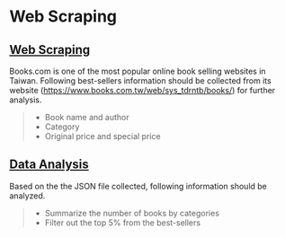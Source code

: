 # Web Scraping

## [Web Scraping](https://github.com/tsunghanwu/web_scraping/blob/master/web_scraping.py)

Books.com is one of the most popular online book selling websites in Taiwan. Following best-sellers information should be collected from its website (https://www.books.com.tw/web/sys_tdrntb/books/) for further analysis.

> * Book name and author 
> * Category
> * Original price and special price

## [Data Analysis](https://github.com/tsunghanwu/web_scraping/blob/master/data%20analysis.ipynb)

Based on the the JSON file collected, following information should be analyzed.

> * Summarize the number of books by categories
> * Filter out the top 5% from the best-sellers 